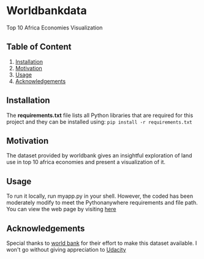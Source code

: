 # Worldbankdata

Top 10 Africa Economies Visualization

## Table of Content

1. [Installation](#installation)
1. [Motivation](#motivation)
1. [Usage](#usage)
1. [Acknowledgements](#Acknowlegements)

## Installation

The **requirements.txt** file lists all Python libraries that are required for this project and they can be installed using: `pip install -r requirements.txt`

## Motivation

The dataset provided by worldbank gives an insightful exploration of land use in top 10 africa economies and present a visualization of it.

## Usage

To run it locally, run myapp.py in your shell. However, the coded has been moderately modify to meet the Pythonanywhere requirements and file path. You can view the web page by visiting [here](http://ainard09.pythonanywhere.com/)

## Acknowledgements

Special thanks to [world bank](https://data.worldbank.org/) for their effort to make this dataset available. I won't go without giving appreciation to [Udacity](https://www.udacity.com)
